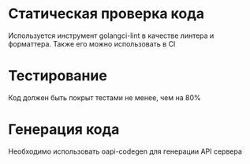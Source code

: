 # Статическая проверка кода
Используется инструмент golangci-lint в качестве линтера и форматтера.
Также его можно использовать в CI


# Тестирование
Код должен быть покрыт тестами не менее, чем на 80%


# Генерация кода
Необходимо использовать oapi-codegen для генерации API сервера
